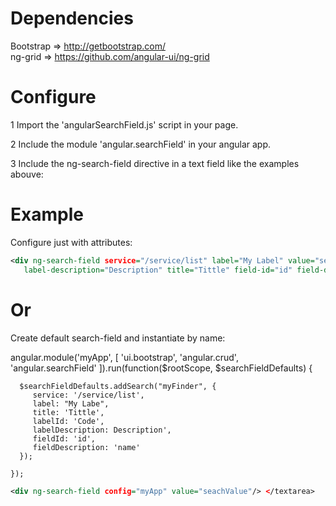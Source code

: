 Dependencies
============

Bootstrap => http://getbootstrap.com/ <br>
ng-grid     => https://github.com/angular-ui/ng-grid


Configure
========

1 Import the 'angularSearchField.js' script in your page. 

2 Include the module 'angular.searchField' in your angular app.

3 Include the ng-search-field directive in a text field like the examples abouve:

Example
=======

Configure just with attributes:

```xml
<div ng-search-field service="/service/list" label="My Label" value="seachValue" label-id="Code"
   label-description="Description" title="Tittle" field-id="id" field-description="name"/>
```   


Or
==

Create default search-field and instantiate by name:

  angular.module('myApp', [
    'ui.bootstrap',
    'angular.crud',
    'angular.searchField'
    ]).run(function($rootScope, $searchFieldDefaults) {
        
      $searchFieldDefaults.addSearch("myFinder", {
         service: '/service/list',
         label: "My Labe",
         title: 'Tittle',
         labelId: 'Code',
         labelDescription: Description',
         fieldId: 'id',
         fieldDescription: 'name'
      });

    });

```xml 
<div ng-search-field config="myApp" value="seachValue"/> </textarea>
```